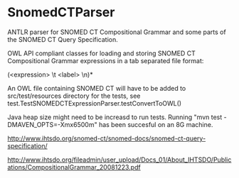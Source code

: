 SnomedCTParser
==============
ANTLR parser for SNOMED CT Compositional Grammar and some parts of the SNOMED CT Query Specification.

OWL API compliant classes for loading and storing SNOMED CT Compositional Grammar expressions in a tab separated file format:

(\<expression> \t \<label> \n)*

An OWL file containing SNOMED CT will have to be added to src/test/resources directory for the tests, see test.TestSNOMEDCTExpressionParser.testConvertToOWL()

Java heap size might need to be increasd to run tests. Running "mvn test -DMAVEN_OPTS=-Xmx6500m" has been succesful on an 8G machine.

http://www.ihtsdo.org/snomed-ct/snomed-docs/snomed-ct-query-specification/

http://www.ihtsdo.org/fileadmin/user_upload/Docs_01/About_IHTSDO/Publications/CompositionalGrammar_20081223.pdf
